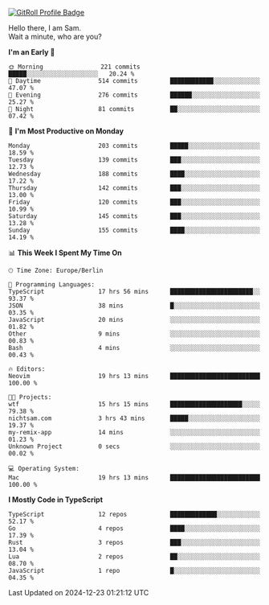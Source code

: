 <a href="https://gitroll.io/profile/u8g4G6FTZM7WSCSqTRPGSHZygT4O2" target="_blank"><img src="https://gitroll.io/api/badges/profiles/v1/u8g4G6FTZM7WSCSqTRPGSHZygT4O2?theme=nord" alt="GitRoll Profile Badge"/></a>

Hello there, I am Sam.  
Wait a minute, who are you?
  
<!--START_SECTION:waka-->
**I'm an Early 🐤** 

```text
🌞 Morning                221 commits         █████░░░░░░░░░░░░░░░░░░░░   20.24 % 
🌆 Daytime                514 commits         ████████████░░░░░░░░░░░░░   47.07 % 
🌃 Evening                276 commits         ██████░░░░░░░░░░░░░░░░░░░   25.27 % 
🌙 Night                  81 commits          ██░░░░░░░░░░░░░░░░░░░░░░░   07.42 % 
```
📅 **I'm Most Productive on Monday** 

```text
Monday                   203 commits         █████░░░░░░░░░░░░░░░░░░░░   18.59 % 
Tuesday                  139 commits         ███░░░░░░░░░░░░░░░░░░░░░░   12.73 % 
Wednesday                188 commits         ████░░░░░░░░░░░░░░░░░░░░░   17.22 % 
Thursday                 142 commits         ███░░░░░░░░░░░░░░░░░░░░░░   13.00 % 
Friday                   120 commits         ███░░░░░░░░░░░░░░░░░░░░░░   10.99 % 
Saturday                 145 commits         ███░░░░░░░░░░░░░░░░░░░░░░   13.28 % 
Sunday                   155 commits         ████░░░░░░░░░░░░░░░░░░░░░   14.19 % 
```


📊 **This Week I Spent My Time On** 

```text
🕑︎ Time Zone: Europe/Berlin

💬 Programming Languages: 
TypeScript               17 hrs 56 mins      ███████████████████████░░   93.37 % 
JSON                     38 mins             █░░░░░░░░░░░░░░░░░░░░░░░░   03.35 % 
JavaScript               20 mins             ░░░░░░░░░░░░░░░░░░░░░░░░░   01.82 % 
Other                    9 mins              ░░░░░░░░░░░░░░░░░░░░░░░░░   00.83 % 
Bash                     4 mins              ░░░░░░░░░░░░░░░░░░░░░░░░░   00.43 % 

🔥 Editors: 
Neovim                   19 hrs 13 mins      █████████████████████████   100.00 % 

🐱‍💻 Projects: 
wtf                      15 hrs 15 mins      ████████████████████░░░░░   79.38 % 
nichtsam.com             3 hrs 43 mins       █████░░░░░░░░░░░░░░░░░░░░   19.37 % 
my-remix-app             14 mins             ░░░░░░░░░░░░░░░░░░░░░░░░░   01.23 % 
Unknown Project          0 secs              ░░░░░░░░░░░░░░░░░░░░░░░░░   00.02 % 

💻 Operating System: 
Mac                      19 hrs 13 mins      █████████████████████████   100.00 % 
```

**I Mostly Code in TypeScript** 

```text
TypeScript               12 repos            █████████████░░░░░░░░░░░░   52.17 % 
Go                       4 repos             ████░░░░░░░░░░░░░░░░░░░░░   17.39 % 
Rust                     3 repos             ███░░░░░░░░░░░░░░░░░░░░░░   13.04 % 
Lua                      2 repos             ██░░░░░░░░░░░░░░░░░░░░░░░   08.70 % 
JavaScript               1 repo              █░░░░░░░░░░░░░░░░░░░░░░░░   04.35 % 
```




 Last Updated on 2024-12-23 01:21:12 UTC
<!--END_SECTION:waka-->
